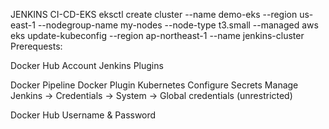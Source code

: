 JENKINS CI-CD-EKS
eksctl create cluster --name demo-eks --region us-east-1 --nodegroup-name my-nodes --node-type t3.small --managed aws eks update-kubeconfig --region ap-northeast-1 --name jenkins-cluster Prerequests:

Docker Hub Account
Jenkins Plugins

Docker Pipeline
Docker Plugin
Kubernetes
Configure Secrets Manage Jenkins -> Credentials -> System -> Global credentials (unrestricted)

Docker Hub Username & Password
